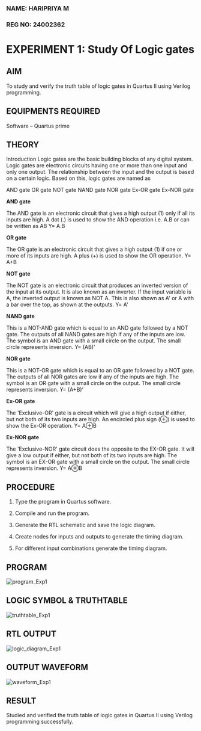 ### NAME: HARIPRIYA M
### REG NO: 24002362
# EXPERIMENT 1: Study Of Logic gates

## AIM 

To study and verify the truth table of logic gates in Quartus II using Verilog programming.


## EQUIPMENTS REQUIRED

Software – Quartus prime 


## THEORY

Introduction Logic gates are the basic building blocks of any digital system. Logic gates are electronic circuits having one or more than one input and only one output. The relationship between the input and the output is based on a certain logic. Based on this, logic gates are named as

AND gate OR gate NOT gate NAND gate NOR gate Ex-OR gate Ex-NOR gate

**AND gate**

The AND gate is an electronic circuit that gives a high output (1) only if all its inputs are high. A dot (.) is used to show the AND operation i.e. A.B or can be written as AB
Y= A.B

**OR gate** 

The OR gate is an electronic circuit that gives a high output (1) if one or more of its inputs are high. A plus (+) is used to show the OR operation.
Y= A+B

**NOT gate**

The NOT gate is an electronic circuit that produces an inverted version of the input at its output. It is also known as an inverter. If the input variable is A, the inverted output is known as NOT A. This is also shown as A' or A with a bar over the top, as shown at the outputs.
Y= A'

**NAND gate**

This is a NOT-AND gate which is equal to an AND gate followed by a NOT gate. The outputs of all NAND gates are high if any of the inputs are low. The symbol is an AND gate with a small circle on the output. The small circle represents inversion.
Y= (AB)’

**NOR gate**

This is a NOT-OR gate which is equal to an OR gate followed by a NOT gate. The outputs of all NOR gates are low if any of the inputs are high. The symbol is an OR gate with a small circle on the output. The small circle represents inversion.
Y= (A+B)’

**Ex-OR gate**

The 'Exclusive-OR' gate is a circuit which will give a high output if either, but not both of its two inputs are high. An encircled plus sign (⊕) is used to show the Ex-OR operation.
Y= A⊕B

**Ex-NOR gate**

The 'Exclusive-NOR' gate circuit does the opposite to the EX-OR gate. It will give a low output if either, but not both of its two inputs are high. The symbol is an EX-OR gate with a small circle on the output. The small circle represents inversion.
Y= A⊕B


## PROCEDURE

1.	Type the program in Quartus software.

2.	Compile and run the program.

3.	Generate the RTL schematic and save the logic diagram.

4.	Create nodes for inputs and outputs to generate the timing diagram.

5.	For different input combinations generate the timing diagram.
   


## PROGRAM

![program_Exp1](https://github.com/user-attachments/assets/8e804f9e-9967-4ffe-9f64-ab0192c4e1a6)


## LOGIC SYMBOL & TRUTHTABLE

![truthtable_Exp1](https://github.com/user-attachments/assets/a4dcb2e4-b8d6-4d91-8c46-d175c08950a6)


## RTL OUTPUT

![logic_diagram_Exp1](https://github.com/user-attachments/assets/71b9c63f-4f79-4b41-95f6-024785eb12d1)



## OUTPUT WAVEFORM 

![waveform_Exp1](https://github.com/user-attachments/assets/aa08856c-9da5-4bb1-b91f-79a5cf27c5b7)



## RESULT 

Studied and verified the truth table of logic gates in Quartus II using Verilog programming successfully.




